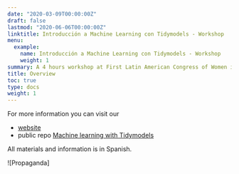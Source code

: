 ```yaml
---
date: "2020-03-09T00:00:00Z"
draft: false
lastmod: "2020-06-06T00:00:00Z"
linktitle: Introducción a Machine Learning con Tidymodels - Workshop
menu:
  example:
    name: Introducción a Machine Learning con Tidymodels - Workshop
    weight: 1
summary: A 4 hours workshop at First Latin American Congress of Women in Bioinformatics & Data Science - Virtual Edition 2020 -
title: Overview
toc: true
type: docs
weight: 1
---
```

  
For more information you can visit our 
* [website](https://ml-tidy-wibds.netlify.app/) 
* public repo [Machine learning with Tidymodels](https://github.com/data-datum/ML_tidymodels) 

All materials and information is in Spanish.

![Propaganda] 


